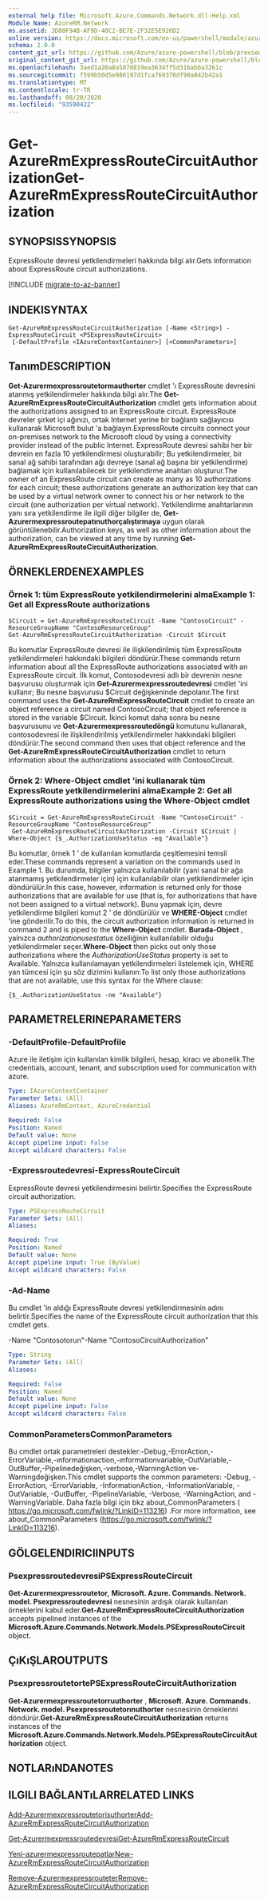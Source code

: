 ```yaml
---
external help file: Microsoft.Azure.Commands.Network.dll-Help.xml
Module Name: AzureRM.Network
ms.assetid: 3D80F94B-AF9D-40C2-BE7E-2F32E5E926D2
online version: https://docs.microsoft.com/en-us/powershell/module/azurerm.network/get-azurermexpressroutecircuitauthorization
schema: 2.0.0
content_git_url: https://github.com/Azure/azure-powershell/blob/preview/src/ResourceManager/Network/Commands.Network/help/Get-AzureRmExpressRouteCircuitAuthorization.md
original_content_git_url: https://github.com/Azure/azure-powershell/blob/preview/src/ResourceManager/Network/Commands.Network/help/Get-AzureRmExpressRouteCircuitAuthorization.md
ms.openlocfilehash: 3aed1a20a8a5878819ea3634ff5d31babba3261c
ms.sourcegitcommit: f599b50d5e980197d1fca769378df90a842b42a1
ms.translationtype: MT
ms.contentlocale: tr-TR
ms.lasthandoff: 08/20/2020
ms.locfileid: "93590422"
---
```

# <span data-ttu-id="3585a-101">Get-AzureRmExpressRouteCircuitAuthorization</span><span class="sxs-lookup"><span data-stu-id="3585a-101">Get-AzureRmExpressRouteCircuitAuthorization</span></span>

## <span data-ttu-id="3585a-102">SYNOPSIS</span><span class="sxs-lookup"><span data-stu-id="3585a-102">SYNOPSIS</span></span>
<span data-ttu-id="3585a-103">ExpressRoute devresi yetkilendirmeleri hakkında bilgi alır.</span><span class="sxs-lookup"><span data-stu-id="3585a-103">Gets information about ExpressRoute circuit authorizations.</span></span>

[!INCLUDE [migrate-to-az-banner](../../includes/migrate-to-az-banner.md)]

## <span data-ttu-id="3585a-104">INDEKI</span><span class="sxs-lookup"><span data-stu-id="3585a-104">SYNTAX</span></span>

```
Get-AzureRmExpressRouteCircuitAuthorization [-Name <String>] -ExpressRouteCircuit <PSExpressRouteCircuit>
 [-DefaultProfile <IAzureContextContainer>] [<CommonParameters>]
```

## <span data-ttu-id="3585a-105">Tanım</span><span class="sxs-lookup"><span data-stu-id="3585a-105">DESCRIPTION</span></span>
<span data-ttu-id="3585a-106">**Get-Azurermexpressroutetormauthorter** cmdlet 'ı ExpressRoute devresini atanmış yetkilendirmeler hakkında bilgi alır.</span><span class="sxs-lookup"><span data-stu-id="3585a-106">The **Get-AzureRmExpressRouteCircuitAuthorization** cmdlet gets information about the authorizations assigned to an ExpressRoute circuit.</span></span> <span data-ttu-id="3585a-107">ExpressRoute devreler şirket içi ağınızı, ortak Internet yerine bir bağlantı sağlayıcısı kullanarak Microsoft bulut 'a bağlayın.</span><span class="sxs-lookup"><span data-stu-id="3585a-107">ExpressRoute circuits connect your on-premises network to the Microsoft cloud by using a connectivity provider instead of the public Internet.</span></span> <span data-ttu-id="3585a-108">ExpressRoute devresi sahibi her bir devrein en fazla 10 yetkilendirmesi oluşturabilir; Bu yetkilendirmeler, bir sanal ağ sahibi tarafından ağı devreye (sanal ağ başına bir yetkilendirme) bağlamak için kullanılabilecek bir yetkilendirme anahtarı oluşturur.</span><span class="sxs-lookup"><span data-stu-id="3585a-108">The owner of an ExpressRoute circuit can create as many as 10 authorizations for each circuit; these authorizations generate an authorization key that can be used by a virtual network owner to connect his or her network to the circuit (one authorization per virtual network).</span></span> <span data-ttu-id="3585a-109">Yetkilendirme anahtarlarının yanı sıra yetkilendirme ile ilgili diğer bilgiler de, **Get-Azurermexpressroutepatınuthorçalıştırmaya** uygun olarak görüntülenebilir.</span><span class="sxs-lookup"><span data-stu-id="3585a-109">Authorization keys, as well as other information about the authorization, can be viewed at any time by running **Get-AzureRmExpressRouteCircuitAuthorization**.</span></span>

## <span data-ttu-id="3585a-110">ÖRNEKLERDEN</span><span class="sxs-lookup"><span data-stu-id="3585a-110">EXAMPLES</span></span>

### <span data-ttu-id="3585a-111">Örnek 1: tüm ExpressRoute yetkilendirmelerini alma</span><span class="sxs-lookup"><span data-stu-id="3585a-111">Example 1: Get all ExpressRoute authorizations</span></span>
```
$Circuit = Get-AzureRmExpressRouteCircuit -Name "ContosoCircuit" -ResourceGroupName "ContosoResourceGroup"
Get-AzureRmExpressRouteCircuitAuthorization -Circuit $Circuit
```

<span data-ttu-id="3585a-112">Bu komutlar ExpressRoute devresi ile ilişkilendirilmiş tüm ExpressRoute yetkilendirmeleri hakkındaki bilgileri döndürür.</span><span class="sxs-lookup"><span data-stu-id="3585a-112">These commands return information about all the ExpressRoute authorizations associated with an ExpressRoute circuit.</span></span> <span data-ttu-id="3585a-113">İlk komut, Contosodevresi adlı bir devrenin nesne başvurusu oluşturmak için **Get-Azurermexpressroutedevresi** cmdlet 'ini kullanır; Bu nesne başvurusu $Circuit değişkeninde depolanır.</span><span class="sxs-lookup"><span data-stu-id="3585a-113">The first command uses the **Get-AzureRmExpressRouteCircuit** cmdlet to create an object reference a circuit named ContosoCircuit; that object reference is stored in the variable $Circuit.</span></span> <span data-ttu-id="3585a-114">İkinci komut daha sonra bu nesne başvurusunu ve **Get-Azurermexpressroutedöngü** komutunu kullanarak, contosodevresi ile ilişkilendirilmiş yetkilendirmeler hakkındaki bilgileri döndürür.</span><span class="sxs-lookup"><span data-stu-id="3585a-114">The second command then uses that object reference and the **Get-AzureRmExpressRouteCircuitAuthorization** cmdlet to return information about the authorizations associated with ContosoCircuit.</span></span>

### <span data-ttu-id="3585a-115">Örnek 2: Where-Object cmdlet 'ini kullanarak tüm ExpressRoute yetkilendirmelerini alma</span><span class="sxs-lookup"><span data-stu-id="3585a-115">Example 2: Get all ExpressRoute authorizations using the Where-Object cmdlet</span></span>
```
$Circuit = Get-AzureRmExpressRouteCircuit -Name "ContosoCircuit" -ResourceGroupName "ContosoResourceGroup"
 Get-AzureRmExpressRouteCircuitAuthorization -Circuit $Circuit | Where-Object {$_.AuthorizationUseStatus -eq "Available"}
```

<span data-ttu-id="3585a-116">Bu komutlar, örnek 1 ' de kullanılan komutlarda çeşitlemesini temsil eder.</span><span class="sxs-lookup"><span data-stu-id="3585a-116">These commands represent a variation on the commands used in Example 1.</span></span> <span data-ttu-id="3585a-117">Bu durumda, bilgiler yalnızca kullanılabilir (yani sanal bir ağa atanmamış yetkilendirmeler için) için kullanılabilir olan yetkilendirmeler için döndürülür.</span><span class="sxs-lookup"><span data-stu-id="3585a-117">In this case, however, information is returned only for those authorizations that are available for use (that is, for authorizations that have not been assigned to a virtual network).</span></span> <span data-ttu-id="3585a-118">Bunu yapmak için, devre yetkilendirme bilgileri komut 2 ' de döndürülür ve **WHERE-Object** cmdlet 'ine gönderilir.</span><span class="sxs-lookup"><span data-stu-id="3585a-118">To do this, the circuit authorization information is returned in command 2 and is piped to the **Where-Object** cmdlet.</span></span>
<span data-ttu-id="3585a-119">**Burada-Object** , yalnızca *authorizationusestatus* özelliğinin kullanılabilir olduğu yetkilendirmeler seçer.</span><span class="sxs-lookup"><span data-stu-id="3585a-119">**Where-Object** then picks out only those authorizations where the *AuthorizationUseStatus* property is set to Available.</span></span> <span data-ttu-id="3585a-120">Yalnızca kullanılamayan yetkilendirmeleri listelemek için, WHERE yan tümcesi için şu söz dizimini kullanın:</span><span class="sxs-lookup"><span data-stu-id="3585a-120">To list only those authorizations that are not available, use this syntax for the Where clause:</span></span>

`{$_.AuthorizationUseStatus -ne "Available"}`

## <span data-ttu-id="3585a-121">PARAMETRELERINE</span><span class="sxs-lookup"><span data-stu-id="3585a-121">PARAMETERS</span></span>

### <span data-ttu-id="3585a-122">-DefaultProfile</span><span class="sxs-lookup"><span data-stu-id="3585a-122">-DefaultProfile</span></span>
<span data-ttu-id="3585a-123">Azure ile iletişim için kullanılan kimlik bilgileri, hesap, kiracı ve abonelik.</span><span class="sxs-lookup"><span data-stu-id="3585a-123">The credentials, account, tenant, and subscription used for communication with azure.</span></span>

```yaml
Type: IAzureContextContainer
Parameter Sets: (All)
Aliases: AzureRmContext, AzureCredential

Required: False
Position: Named
Default value: None
Accept pipeline input: False
Accept wildcard characters: False
```

### <span data-ttu-id="3585a-124">-Expressroutedevresi</span><span class="sxs-lookup"><span data-stu-id="3585a-124">-ExpressRouteCircuit</span></span>
<span data-ttu-id="3585a-125">ExpressRoute devresi yetkilendirmesini belirtir.</span><span class="sxs-lookup"><span data-stu-id="3585a-125">Specifies the ExpressRoute circuit authorization.</span></span>

```yaml
Type: PSExpressRouteCircuit
Parameter Sets: (All)
Aliases: 

Required: True
Position: Named
Default value: None
Accept pipeline input: True (ByValue)
Accept wildcard characters: False
```

### <span data-ttu-id="3585a-126">-Ad</span><span class="sxs-lookup"><span data-stu-id="3585a-126">-Name</span></span>
<span data-ttu-id="3585a-127">Bu cmdlet 'in aldığı ExpressRoute devresi yetkilendirmesinin adını belirtir.</span><span class="sxs-lookup"><span data-stu-id="3585a-127">Specifies the name of the ExpressRoute circuit authorization that this cmdlet gets.</span></span>

<span data-ttu-id="3585a-128">-Name "Contosotorun"</span><span class="sxs-lookup"><span data-stu-id="3585a-128">-Name "ContosoCircuitAuthorization"</span></span>

```yaml
Type: String
Parameter Sets: (All)
Aliases: 

Required: False
Position: Named
Default value: None
Accept pipeline input: False
Accept wildcard characters: False
```

### <span data-ttu-id="3585a-129">CommonParameters</span><span class="sxs-lookup"><span data-stu-id="3585a-129">CommonParameters</span></span>
<span data-ttu-id="3585a-130">Bu cmdlet ortak parametreleri destekler:-Debug,-ErrorAction,-ErrorVariable,-ınformationaction,-ınformationvariable,-OutVariable,-OutBuffer,-Pipelinedeğişken,-verbose,-WarningAction ve-Warningdeğişken.</span><span class="sxs-lookup"><span data-stu-id="3585a-130">This cmdlet supports the common parameters: -Debug, -ErrorAction, -ErrorVariable, -InformationAction, -InformationVariable, -OutVariable, -OutBuffer, -PipelineVariable, -Verbose, -WarningAction, and -WarningVariable.</span></span> <span data-ttu-id="3585a-131">Daha fazla bilgi için bkz about_CommonParameters ( https://go.microsoft.com/fwlink/?LinkID=113216) .</span><span class="sxs-lookup"><span data-stu-id="3585a-131">For more information, see about_CommonParameters (https://go.microsoft.com/fwlink/?LinkID=113216).</span></span>

## <span data-ttu-id="3585a-132">GÖLGELENDIRICI</span><span class="sxs-lookup"><span data-stu-id="3585a-132">INPUTS</span></span>

### <span data-ttu-id="3585a-133">Psexpressroutedevresi</span><span class="sxs-lookup"><span data-stu-id="3585a-133">PSExpressRouteCircuit</span></span>
<span data-ttu-id="3585a-134">**Get-Azurermexpressroutetor,** **Microsoft. Azure. Commands. Network. model. Psexpressroutedevresi** nesnesinin ardışık olarak kullanılan örneklerini kabul eder.</span><span class="sxs-lookup"><span data-stu-id="3585a-134">**Get-AzureRmExpressRouteCircuitAuthorization** accepts pipelined instances of the **Microsoft.Azure.Commands.Network.Models.PSExpressRouteCircuit** object.</span></span>

## <span data-ttu-id="3585a-135">ÇıKıŞLAR</span><span class="sxs-lookup"><span data-stu-id="3585a-135">OUTPUTS</span></span>

### <span data-ttu-id="3585a-136">Psexpressroutetorte</span><span class="sxs-lookup"><span data-stu-id="3585a-136">PSExpressRouteCircuitAuthorization</span></span>
<span data-ttu-id="3585a-137">**Get-Azurermexpressroutetorruuthorter** , **Microsoft. Azure. Commands. Network. model. Psexpressroutetorınuthorter** nesnesinin örneklerini döndürür.</span><span class="sxs-lookup"><span data-stu-id="3585a-137">**Get-AzureRmExpressRouteCircuitAuthorization** returns instances of the **Microsoft.Azure.Commands.Network.Models.PSExpressRouteCircuitAuthorization** object.</span></span>

## <span data-ttu-id="3585a-138">NOTLARıNDA</span><span class="sxs-lookup"><span data-stu-id="3585a-138">NOTES</span></span>

## <span data-ttu-id="3585a-139">ILGILI BAĞLANTıLAR</span><span class="sxs-lookup"><span data-stu-id="3585a-139">RELATED LINKS</span></span>

[<span data-ttu-id="3585a-140">Add-Azurermexpressroutetorisuthorter</span><span class="sxs-lookup"><span data-stu-id="3585a-140">Add-AzureRmExpressRouteCircuitAuthorization</span></span>](./Add-AzureRmExpressRouteCircuitAuthorization.md)

[<span data-ttu-id="3585a-141">Get-Azurermexpressroutedevresi</span><span class="sxs-lookup"><span data-stu-id="3585a-141">Get-AzureRmExpressRouteCircuit</span></span>](./Get-AzureRmExpressRouteCircuit.md)

[<span data-ttu-id="3585a-142">Yeni-azurermexpressroutepatlar</span><span class="sxs-lookup"><span data-stu-id="3585a-142">New-AzureRmExpressRouteCircuitAuthorization</span></span>](./New-AzureRmExpressRouteCircuitAuthorization.md)

[<span data-ttu-id="3585a-143">Remove-Azurermexpressrouteter</span><span class="sxs-lookup"><span data-stu-id="3585a-143">Remove-AzureRmExpressRouteCircuitAuthorization</span></span>](./Remove-AzureRmExpressRouteCircuitAuthorization.md)
